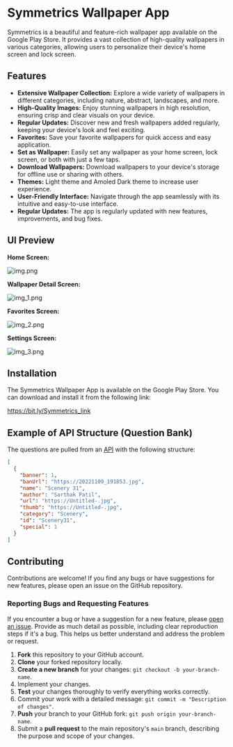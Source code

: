 # Symmetrics Wallpaper App

Symmetrics is a beautiful and feature-rich wallpaper app available on the Google Play Store. It provides a vast collection of high-quality wallpapers in various categories, allowing users to personalize their device's home screen and lock screen.

## Features

- **Extensive Wallpaper Collection:** Explore a wide variety of wallpapers in different categories, including nature, abstract, landscapes, and more.
- **High-Quality Images:** Enjoy stunning wallpapers in high resolution, ensuring crisp and clear visuals on your device.
- **Regular Updates:** Discover new and fresh wallpapers added regularly, keeping your device's look and feel exciting.
- **Favorites:** Save your favorite wallpapers for quick access and easy application.
- **Set as Wallpaper:** Easily set any wallpaper as your home screen, lock screen, or both with just a few taps.
- **Download Wallpapers:** Download wallpapers to your device's storage for offline use or sharing with others.
- **Themes:** Light theme and Amoled Dark theme to increase user experience.
- **User-Friendly Interface:** Navigate through the app seamlessly with its intuitive and easy-to-use interface.
- **Regular Updates:** The app is regularly updated with new features, improvements, and bug fixes.

## UI Preview

**Home Screen:**

![img.png](img.png)

**Wallpaper Detail Screen:**

![img_1.png](img_1.png)

**Favorites Screen:**

![img_2.png](img_2.png)

**Settings Screen:**

![img_3.png](img_3.png)

## Installation

The Symmetrics Wallpaper App is available on the Google Play Store. You can download and install it from the following link:

https://bit.ly/Symmetrics_link


## Example of API Structure (Question Bank)

The questions are pulled from an [API](https://raw.githubusercontent.com/ezsarthak/Symmetrics_API/refs/heads/main/main.json) with the following structure:

```json
[
  {
    "banner": 1,
    "banUrl": "https://20221109_191853.jpg",
    "name": "Scenery 31",
    "author": "Sarthak Patil",
    "url": "https://Untitled-.jpg",
    "thumb": "https://Untitled-.jpg",
    "category": "Scenery",
    "id": "Scenery31",
    "special": 1
  }
]
```

## Contributing

Contributions are welcome! If you find any bugs or have suggestions for new features, please open an issue on the GitHub repository.

### Reporting Bugs and Requesting Features
If you encounter a bug or have a suggestion for a new feature, please [open an issue](https://github.com/ezsarthak/Symmetrics_Code/issues/new). Provide as much detail as possible, including clear reproduction steps if it's a bug. This helps us better understand and address the problem or request.

1. **Fork** this repository to your GitHub account.
2. **Clone** your forked repository locally.
3. **Create a new branch** for your changes: `git checkout -b your-branch-name`.
4. Implement your changes.
5. **Test** your changes thoroughly to verify everything works correctly.
6. Commit your work with a detailed message: `git commit -m "Description of changes"`.
7. **Push** your branch to your GitHub fork: `git push origin your-branch-name`.
8. Submit a **pull request** to the main repository's `main` branch, describing the purpose and scope of your changes.